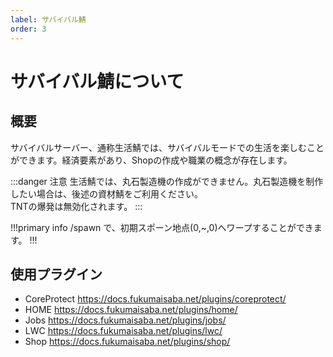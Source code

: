 ```yaml
---
label: サバイバル鯖
order: 3
---
```

# サバイバル鯖について

## 概要

サバイバルサーバー、通称生活鯖では、サバイバルモードでの生活を楽しむことができます。経済要素があり、Shopの作成や職業の概念が存在します。

:::danger 注意
生活鯖では、丸石製造機の作成ができません。丸石製造機を制作したい場合は、後述の資材鯖をご利用ください。<br>
TNTの爆発は無効化されます。
:::

!!!primary info
/spawn で、初期スポーン地点(0,~,0)へワープすることができます。
!!!

## 使用プラグイン

- CoreProtect
https://docs.fukumaisaba.net/plugins/coreprotect/
- HOME
https://docs.fukumaisaba.net/plugins/home/
- Jobs
https://docs.fukumaisaba.net/plugins/jobs/
- LWC
https://docs.fukumaisaba.net/plugins/lwc/
- Shop
https://docs.fukumaisaba.net/plugins/shop/
